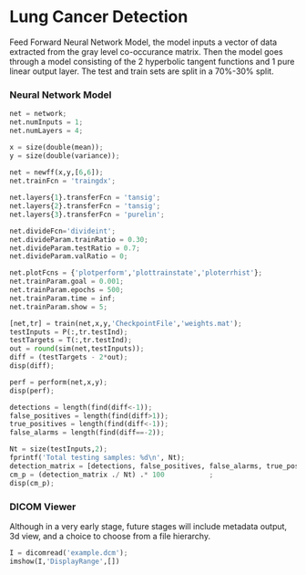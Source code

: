 # Lung Cancer Detection

Feed Forward Neural Network Model, the model inputs a vector of data extracted from the gray level co-occurance matrix. Then the model goes through a model consisting of the 2 hyperbolic tangent functions and 1 pure linear output layer. The test and train sets are split in a 70%-30% split. 

### Neural Network Model

```python
net = network;
net.numInputs = 1;
net.numLayers = 4;

x = size(double(mean));  
y = size(double(variance)); 
   
net = newff(x,y,[6,6]);
net.trainFcn = 'traingdx';

net.layers{1}.transferFcn = 'tansig';
net.layers{2}.transferFcn = 'tansig';
net.layers{3}.transferFcn = 'purelin';

net.divideFcn='divideint';
net.divideParam.trainRatio = 0.30;
net.divideParam.testRatio = 0.7;
net.divideParam.valRatio = 0;

net.plotFcns = {'plotperform','plottrainstate','ploterrhist'};
net.trainParam.goal = 0.001;
net.trainParam.epochs = 500;
net.trainParam.time = inf;
net.trainParam.show = 5;

[net,tr] = train(net,x,y,'CheckpointFile','weights.mat');
testInputs = P(:,tr.testInd);
testTargets = T(:,tr.testInd);
out = round(sim(net,testInputs)); 
diff = (testTargets - 2*out);
disp(diff);

perf = perform(net,x,y);
disp(perf);

detections = length(find(diff<-1));
false_positives = length(find(diff>1));
true_positives = length(find(diff<-1));
false_alarms = length(find(diff==-2));

Nt = size(testInputs,2);           
fprintf('Total testing samples: %d\n', Nt);
detection_matrix = [detections, false_positives, false_alarms, true_positives];
cm_p = (detection_matrix ./ Nt) .* 100           ;
disp(cm_p);
```
### DICOM Viewer
Although in a very early stage, future stages will include metadata output, 3d view, and a choice to choose from a file hierarchy.

```python
I = dicomread('example.dcm');
imshow(I,'DisplayRange',[])
```
